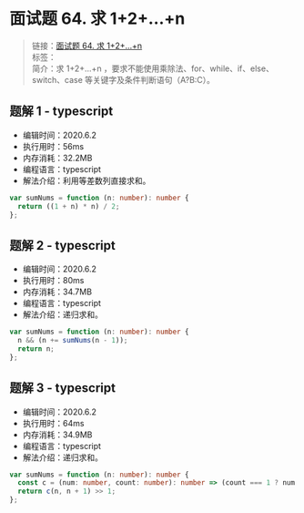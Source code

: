 # 面试题 64. 求 1+2+…+n

> 链接：[面试题 64. 求 1+2+…+n](https://leetcode-cn.com/problems/qiu-12n-lcof/)  
> 标签：  
> 简介：求 1+2+...+n ，要求不能使用乘除法、for、while、if、else、switch、case 等关键字及条件判断语句（A?B:C）。

## 题解 1 - typescript

- 编辑时间：2020.6.2
- 执行用时：56ms
- 内存消耗：32.2MB
- 编程语言：typescript
- 解法介绍：利用等差数列直接求和。

```typescript
var sumNums = function (n: number): number {
  return ((1 + n) * n) / 2;
};
```

## 题解 2 - typescript

- 编辑时间：2020.6.2
- 执行用时：80ms
- 内存消耗：34.7MB
- 编程语言：typescript
- 解法介绍：递归求和。

```typescript
var sumNums = function (n: number): number {
  n && (n += sumNums(n - 1));
  return n;
};
```

## 题解 3 - typescript

- 编辑时间：2020.6.2
- 执行用时：64ms
- 内存消耗：34.9MB
- 编程语言：typescript
- 解法介绍：递归求和。

```typescript
var sumNums = function (n: number): number {
  const c = (num: number, count: number): number => (count === 1 ? num : num + c(num, count - 1));
  return c(n, n + 1) >> 1;
};
```
